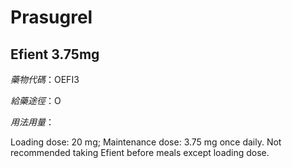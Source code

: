 # Prasugrel

## Efient 3.75mg

*藥物代碼*：OEFI3

*給藥途徑*：O

*用法用量*：

Loading dose: 20 mg; Maintenance dose: 3.75 mg once daily. Not recommended taking Efient before meals except loading dose.

